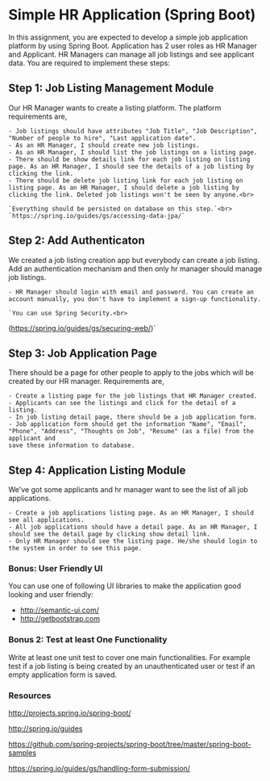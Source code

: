# Simple HR Application (Spring Boot)

In this assignment, you are expected to develop a simple job application platform by using Spring Boot. Application has 2 user roles as HR Manager and
Applicant. HR Managers can manage all job listings and see applicant data. You are required to implement these steps:<br>


## Step 1: Job Listing Management Module

Our HR Manager wants to create a listing platform. The platform requirements are,

	- Job listings should have attributes "Job Title", "Job Description", "Number of people to hire", "Last application date".
	- As an HR Manager, I should create new job listings.
	- As an HR Manager, I should list the job listings on a listing page.
	- There should be show details link for each job listing on listing page. As an HR Manager, I should see the details of a job listing by clicking the link.
	- There should be delete job listing link for each job listing on listing page. As an HR Manager, I should delete a job listing by clicking the link. Deleted job listings won't be seen by anyone.<br>
	
	`Everything should be persisted on database on this step.`<br>
	`https://spring.io/guides/gs/accessing-data-jpa/`


## Step 2: Add Authenticaton

We created a job listing creation app but everybody can create a job listing. Add an authentication mechanism and then only hr manager should manage job listings.

	- HR Manager should login with email and password. You can create an account manually, you don't have to implement a sign-up functionality.

	`You can use Spring Security.<br>
(https://spring.io/guides/gs/securing-web/)`


## Step 3: Job Application Page

There should be a page for other people to apply to the jobs which will be created by our HR manager. Requirements are,

	- Create a listing page for the job listings that HR Manager created.
	- Applicants can see the listings and click for the detail of a listing.
	- In job listing detail page, there should be a job application form.
	- Job application form should get the information "Name", "Email", "Phone", "Address", "Thoughts on Job", "Resume" (as a file) from the applicant and
	save these information to database.


## Step 4: Application Listing Module

We've got some applicants and hr manager want to see the list of all job applications.

	- Create a job applications listing page. As an HR Manager, I should see all applications.
	- All job applications should have a detail page. As an HR Manager, I should see the detail page by clicking show detail link.
	- Only HR Manager should see the listing page. He/she should login to the system in order to see this page.


### Bonus: User Friendly UI

You can use one of following UI libraries to make the application good looking and user friendly:

- http://semantic-ui.com/
- http://getbootstrap.com

### Bonus 2: Test at least One Functionality

Write at least one unit test to cover one main functionalities. For example test if a job listing is being created by an unauthenticated user or test if an empty application form is saved.


### Resources

http://projects.spring.io/spring-boot/<br>

http://spring.io/guides<br>

https://github.com/spring-projects/spring-boot/tree/master/spring-boot-samples<br>

https://spring.io/guides/gs/handling-form-submission/<br>

